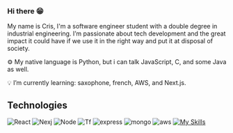 ### Hi there 😁

My name is Cris, I'm a software engineer student with a double degree in industrial engineering. I’m passionate about tech development and the great impact it could have if we use it in the right way and put it at disposal of society.

⚙️ My native language is Python, but i can talk JavaScript, C, and some Java as well. 

💡 I’m currently learning: saxophone, french, AWS, and Next.js.

## Technologies
![React](https://img.shields.io/badge/React-20232A?style=for-the-badge&logo=react&logoColor=61DAFB)
![Nexj](https://img.shields.io/badge/next.js-000000?style=for-the-badge&logo=nextdotjs&logoColor=white)
![Node](https://img.shields.io/badge/Node.js-43853D?style=for-the-badge&logo=node.js&logoColor=white)
 ![Tf](https://img.shields.io/badge/TensorFlow-FF6F00?style=for-the-badge&logo=tensorflow&logoColor=white)
 ![express](https://img.shields.io/badge/Express.js-404D59?style=for-the-badge)
 ![mongo](https://img.shields.io/badge/MongoDB-4EA94B?style=for-the-badge&logo=mongodb&logoColor=white)
 ![aws](https://img.shields.io/badge/Amazon_AWS-232F3E?style=for-the-badge&logo=amazon-aws&logoColor=white)
 [![My Skills](https://skillicons.dev/icons?i=selenium,mysql,&perline=5)](https://skillicons.dev)
<!--
**cjdrago/cjdrago** is a ✨ _special_ ✨ repository because its `README.md` (this file) appears on your GitHub profile.

Here are some ideas to get you started:

- 🔭 I’m currently working on ...
- 🌱 I’m currently learning ...
- 👯 I’m looking to collaborate on ...
- 🤔 I’m looking for help with ...
- 💬 Ask me about ...
- 📫 How to reach me: ...
- 😄 Pronouns: ...
- ⚡ Fun fact: ...
-->
